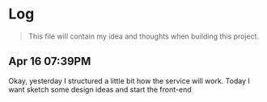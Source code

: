 # Log

> This file will contain my idea and thoughts when building this project.

## Apr 16 07:39PM

Okay, yesterday I structured a little bit how the service will work. Today I want sketch some design ideas and start the front-end
